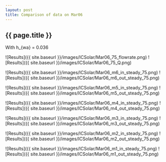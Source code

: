 ```yaml
---
layout: post
title: Comparison of data on Mar06
---
```

{{ page.title }}
-----------------
With h_{wa} = 0.036

![Results]({{ site.baseurl }}/images/ICSolar/Mar06_75_flowrate.png) ![Results]({{ site.baseurl }}/images/ICSolar/Mar06_75_Q.png)

![Results]({{ site.baseurl }}/images/ICSolar/Mar06_m6_in_steady_75.png) ![Results]({{ site.baseurl }}/images/ICSolar/Mar06_m6_out_steady_75.png)

![Results]({{ site.baseurl }}/images/ICSolar/Mar06_m5_in_steady_75.png) ![Results]({{ site.baseurl }}/images/ICSolar/Mar06_m5_out_steady_75.png)

![Results]({{ site.baseurl }}/images/ICSolar/Mar06_m4_in_steady_75.png) ![Results]({{ site.baseurl }}/images/ICSolar/Mar06_m4_out_steady_75.png)

![Results]({{ site.baseurl }}/images/ICSolar/Mar06_m3_in_steady_75.png) ![Results]({{ site.baseurl }}/images/ICSolar/Mar06_m3_out_steady_75.png)

![Results]({{ site.baseurl }}/images/ICSolar/Mar06_m2_in_steady_75.png) ![Results]({{ site.baseurl }}/images/ICSolar/Mar06_m2_out_steady_75.png)

![Results]({{ site.baseurl }}/images/ICSolar/Mar06_m1_in_steady_75.png) ![Results]({{ site.baseurl }}/images/ICSolar/Mar06_m1_out_steady_75.png)

